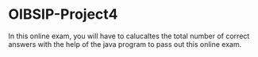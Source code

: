 # OIBSIP-Project4
In this online exam, you will have to calucaltes the total number of correct answers with the help of the java program to pass out this online exam.

